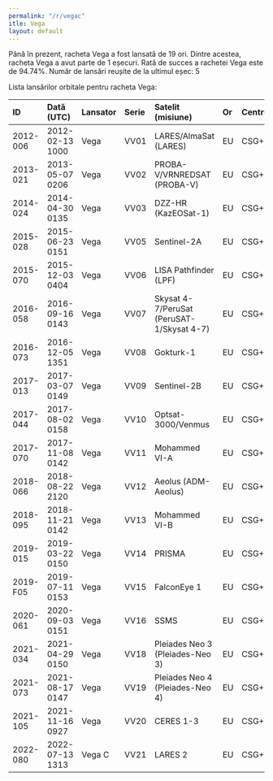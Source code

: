 ```yaml
---
permalink: "/r/vegac"
itle: Vega
layout: default
---
```


Până în prezent, racheta Vega a fost lansată de 19 ori.
Dintre acestea, racheta Vega a avut parte de 1 eșecuri.
Rată de succes a rachetei Vega este de 94.74%.
Număr de lansări reușite de la ultimul eșec: 5

Lista lansărilor orbitale pentru racheta Vega:


| ID       | Dată (UTC)      | Lansator   | Serie   | Satelit (misiune)                         | Or   | Centru   | R   |
|:---------|:----------------|:-----------|:--------|:------------------------------------------|:-----|:---------|:----|
| 2012-006 | 2012-02-13 1000 | Vega       | VV01    | LARES/AlmaSat (LARES)                     | EU   | CSG+ZLV  | S   |
| 2013-021 | 2013-05-07 0206 | Vega       | VV02    | PROBA-V/VRNREDSAT (PROBA-V)               | EU   | CSG+ZLV  | S   |
| 2014-024 | 2014-04-30 0135 | Vega       | VV03    | DZZ-HR (KazEOSat-1)                       | EU   | CSG+ZLV  | S   |
| 2015-028 | 2015-06-23 0151 | Vega       | VV05    | Sentinel-2A                               | EU   | CSG+ZLV  | S   |
| 2015-070 | 2015-12-03 0404 | Vega       | VV06    | LISA Pathfinder (LPF)                     | EU   | CSG+ZLV  | S   |
| 2016-058 | 2016-09-16 0143 | Vega       | VV07    | Skysat 4-7/PeruSat (PeruSAT-1/Skysat 4-7) | EU   | CSG+ZLV  | S   |
| 2016-073 | 2016-12-05 1351 | Vega       | VV08    | Gokturk-1                                 | EU   | CSG+ZLV  | S   |
| 2017-013 | 2017-03-07 0149 | Vega       | VV09    | Sentinel-2B                               | EU   | CSG+ZLV  | S   |
| 2017-044 | 2017-08-02 0158 | Vega       | VV10    | Optsat-3000/Venmus                        | EU   | CSG+ZLV  | S   |
| 2017-070 | 2017-11-08 0142 | Vega       | VV11    | Mohammed VI-A                             | EU   | CSG+ZLV  | S   |
| 2018-066 | 2018-08-22 2120 | Vega       | VV12    | Aeolus (ADM-Aeolus)                       | EU   | CSG+ZLV  | S   |
| 2018-095 | 2018-11-21 0142 | Vega       | VV13    | Mohammed VI-B                             | EU   | CSG+ZLV  | S   |
| 2019-015 | 2019-03-22 0150 | Vega       | VV14    | PRISMA                                    | EU   | CSG+ZLV  | S   |
| 2019-F05 | 2019-07-11 0153 | Vega       | VV15    | FalconEye 1                               | EU   | CSG+ZLV  | F   |
| 2020-061 | 2020-09-03 0151 | Vega       | VV16    | SSMS                                      | EU   | CSG+ZLV  | S   |
| 2021-034 | 2021-04-29 0150 | Vega       | VV18    | Pleiades Neo 3 (Pleiades-Neo 3)           | EU   | CSG+ZLV  | S   |
| 2021-073 | 2021-08-17 0147 | Vega       | VV19    | Pleiades Neo 4 (Pleiades-Neo 4)           | EU   | CSG+ZLV  | S   |
| 2021-105 | 2021-11-16 0927 | Vega       | VV20    | CERES 1-3                                 | EU   | CSG+ZLV  | S   |
| 2022-080 | 2022-07-13 1313 | Vega C     | VV21    | LARES 2                                   | EU   | CSG+ZLV  | S   |

